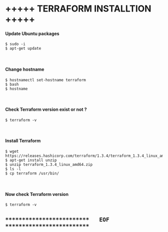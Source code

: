 # +++++ TERRAFORM INSTALLTION +++++

#### Update Ubuntu packages
```
$ sudo -i
$ apt-get update
```

<br />

#### Change hostname
```
$ hostnamectl set-hostname terraform
$ bash
$ hostname
```

<br />


#### Check Terraform version exist or not ?
```
$ terraform -v
```

<br />

#### Install Terraform
```
$ wget https://releases.hashicorp.com/terraform/1.3.4/terraform_1.3.4_linux_amd64.zip
$ apt-get install unzip
$ unzip terraform_1.3.4_linux_amd64.zip
$ ls -l
$ cp terraform /usr/bin/
```

<br />

#### Now check Terraform version
```
$ terraform -v
```

## `*************************   EOF   *************************`
